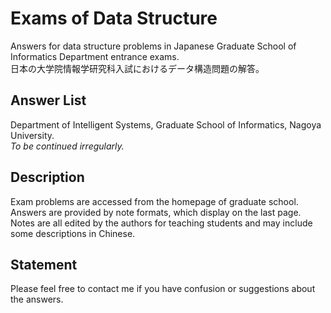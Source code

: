# Exams of Data Structure

Answers for data structure problems in Japanese Graduate School of Informatics Department entrance exams.  
日本の大学院情報学研究科入試におけるデータ構造問題の解答。

## Answer List

Department of Intelligent Systems, Graduate School of Informatics, Nagoya University.  
*To be continued irregularly.*

## Description

Exam problems are accessed from the homepage of graduate school.  
Answers are provided by note formats, which display on the last page.  
Notes are all edited by the authors for teaching students and may include some descriptions in Chinese.

## Statement

Please feel free to contact me if you have confusion or suggestions about the answers.
